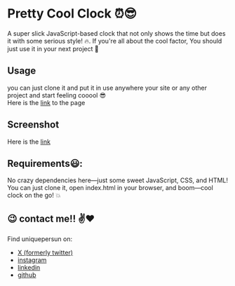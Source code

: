 # Pretty Cool Clock :alarm_clock::sunglasses:
A super slick JavaScript-based clock that not only shows the time but does it with some serious style! :fire:.  If you're all about the cool factor, You should just use it in your next project :clap:


## Usage
you can just clone it and put it in use anywhere your site or any other project and start feeling cooool :sunglasses:
<br>
Here is the [link](https://uniquepersun.github.io/pretty-cool-clock/) to the page

## Screenshot
Here is the [link](https://github.com/user-attachments/assets/c0f1db7a-a08a-4a3f-9ade-b02249e1cc58)



## Requirements:smiley::
No crazy dependencies here—just some sweet JavaScript, CSS, and HTML! You can just clone it, open index.html in your browser, and boom—cool clock on the go! :boom:


## :wink: contact me!! :v::heart:
Find uniquepersun on: 
- [X (formerly twitter)](https://x.com/uniquepersun) <br>
- [instagram](https://instagram.com/uniquepersun) <br>
-  [linkedin](https://https://www.linkedin.com/in/abhay-tomar-53218530b)<br>
- [github](https://github.com/uniquepersun)<br>

